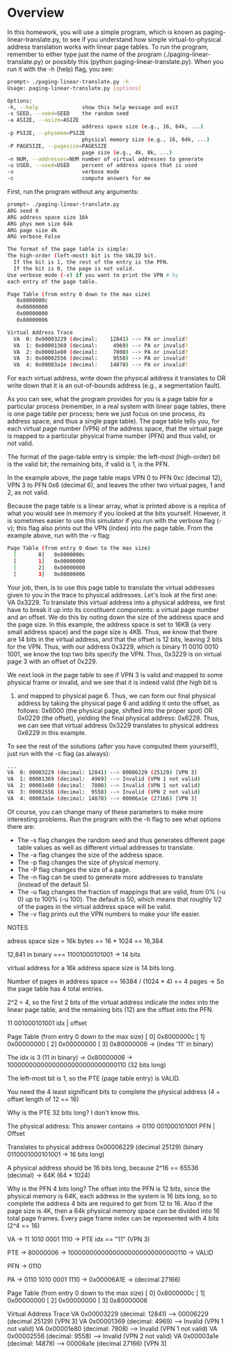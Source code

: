# Overview

In this homework, you will use a simple program, which is known as
paging-linear-translate.py, to see if you understand how simple
virtual-to-physical address translation works with linear page tables. To run
the program, remember to either type just the name of the program
(./paging-linear-translate.py) or possibly this (python
paging-linear-translate.py). When you run it with the -h (help) flag, you
see:

```sh
prompt> ./paging-linear-translate.py -h
Usage: paging-linear-translate.py [options]

Options:
-h, --help              show this help message and exit
-s SEED, --seed=SEED    the random seed
-a ASIZE, --asize=ASIZE
                        address space size (e.g., 16, 64k, ...)
-p PSIZE, --physmem=PSIZE
                        physical memory size (e.g., 16, 64k, ...)
-P PAGESIZE, --pagesize=PAGESIZE
                        page size (e.g., 4k, 8k, ...)
-n NUM, --addresses=NUM number of virtual addresses to generate
-u USED, --used=USED    percent of address space that is used
-v                      verbose mode
-c                      compute answers for me
```

First, run the program without any arguments:

```sh
prompt> ./paging-linear-translate.py
ARG seed 0
ARG address space size 16k
ARG phys mem size 64k
ARG page size 4k
ARG verbose False

The format of the page table is simple:
The high-order (left-most) bit is the VALID bit.
  If the bit is 1, the rest of the entry is the PFN.
  If the bit is 0, the page is not valid.
Use verbose mode (-v) if you want to print the VPN # by
each entry of the page table.

Page Table (from entry 0 down to the max size)
   0x8000000c
   0x00000000
   0x00000000
   0x80000006

Virtual Address Trace
  VA  0: 0x00003229 (decimal:    12841) --> PA or invalid?
  VA  1: 0x00001369 (decimal:     4969) --> PA or invalid?
  VA  2: 0x00001e80 (decimal:     7808) --> PA or invalid?
  VA  3: 0x00002556 (decimal:     9558) --> PA or invalid?
  VA  4: 0x00003a1e (decimal:    14878) --> PA or invalid?
```

For each virtual address, write down the physical address it
translates to OR write down that it is an out-of-bounds
address (e.g., a segmentation fault).

As you can see, what the program provides for you is a page table for a
particular process (remember, in a real system with linear page tables, there
is one page table per process; here we just focus on one process, its address
space, and thus a single page table). The page table tells you, for each
virtual page number (VPN) of the address space, that the virtual page is
mapped to a particular physical frame number (PFN) and thus valid, or not
valid.

The format of the page-table entry is simple: the left-most (high-order) bit
is the valid bit; the remaining bits, if valid is 1, is the PFN.

In the example above, the page table maps VPN 0 to PFN 0xc (decimal 12), VPN 3
to PFN 0x6 (decimal 6), and leaves the other two virtual pages, 1 and 2, as
not valid.

Because the page table is a linear array, what is printed above is a replica
of what you would see in memory if you looked at the bits yourself. However,
it is sometimes easier to use this simulator if you run with the verbose flag
(-v); this flag also prints out the VPN (index) into the page table. From the
example above, run with the -v flag:

```sh
Page Table (from entry 0 down to the max size)
  [       0]   0x8000000c
  [       1]   0x00000000
  [       2]   0x00000000
  [       3]   0x80000006
```

Your job, then, is to use this page table to translate the virtual addresses
given to you in the trace to physical addresses. Let's look at the first one:
VA 0x3229. To translate this virtual address into a physical address, we first
have to break it up into its constituent components: a virtual page number and
an offset. We do this by noting down the size of the address space and the
page size. In this example, the address space is set to 16KB (a very small
address space) and the page size is 4KB. Thus, we know that there are 14 bits
in the virtual address, and that the offset is 12 bits, leaving 2 bits for the
VPN. Thus, with our address 0x3229, which is binary 11 0010 0010 1001, we know
the top two bits specify the VPN. Thus, 0x3229 is on virtual page 3 with an
offset of 0x229.

We next look in the page table to see if VPN 3 is valid and mapped to some
physical frame or invalid, and we see that it is indeed valid (the high bit is

1. and mapped to physical page 6. Thus, we can form our final physical address
   by taking the physical page 6 and adding it onto the offset, as follows:
   0x6000 (the physical page, shifted into the proper spot) OR 0x0229 (the
   offset), yielding the final physical address: 0x6229. Thus, we can see that
   virtual address 0x3229 translates to physical address 0x6229 in this example.

To see the rest of the solutions (after you have computed them yourself!),
just run with the -c flag (as always):

```sh
...
VA  0: 00003229 (decimal: 12841) --> 00006229 (25129) [VPN 3]
VA  1: 00001369 (decimal:  4969) --> Invalid (VPN 1 not valid)
VA  2: 00001e80 (decimal:  7808) --> Invalid (VPN 1 not valid)
VA  3: 00002556 (decimal:  9558) --> Invalid (VPN 2 not valid)
VA  4: 00003a1e (decimal: 14878) --> 00006a1e (27166) [VPN 3]
```

Of course, you can change many of these parameters to make more interesting
problems. Run the program with the -h flag to see what options there are:

- The -s flag changes the random seed and thus generates different page table values as well as different virtual addresses to translate.
- The -a flag changes the size of the address space.
- The -p flag changes the size of physical memory.
- The -P flag changes the size of a page.
- The -n flag can be used to generate more addresses to translate (instead of the default 5).
- The -u flag changes the fraction of mappings that are valid, from 0% (-u 0) up to 100% (-u 100). The default is 50, which means that roughly 1/2 of the pages in the virtual address space will be valid.
- The -v flag prints out the VPN numbers to make your life easier.

NOTES

adress space size = 16k bytes == 16 \* 1024 == 16,384

12,841 in binary === 11001000101001 -> 14 bits

virtual address for a 16k address space size is 14 bits long.

Number of pages in address space == 16384 / (1024 \* 4) == 4 pages -> So the page table has 4 total entries.

2^2 = 4, so the first 2 bits of the virtual address indicate the index into the linear page table, and the remaining bits (12) are the offset into the PFN.

11 001000101001
idx | offset

Page Table (from entry 0 down to the max size)
[ 0] 0x8000000c
[ 1] 0x00000000
[ 2] 0x00000000
[ 3] 0x80000006 -> (index '11' in binary)

The idx is 3 (11 in binary) -> 0x80000006 -> 10000000000000000000000000000110 (32 bits long)

The left-most bit is 1, so the PTE (page table entry) is VALID.

You need the 4 least significant bits to complete the physical address (4 + offset length of 12 == 16)

Why is the PTE 32 bits long?
I don't know this.

The physical address:
This answer contains ->
0110 001000101001
PFN | Offset

Translates to physical address 0x00006229 (decimal 25129) (binary 0110001000101001 -> 16 bits long)

A physical address should be 16 bits long, because 2^16 == 65536 (decimal) -> 64K (64 \* 1024)

Why is the PFN 4 bits long?
The offset into the PFN is 12 bits, since the physical memory is 64K, each address in the system is 16 bits long, so to complete the address 4 bits are required to get from 12 to 16.
Also if the page size is 4K, then a 64k physical memory space can be divided into 16 total page frames. Every page frame index can be represented with 4 bits (2^4 == 16)

VA -> 11 1010 0001 1110 -> PTE idx == "11" (VPN 3)

PTE -> 80000006 -> 10000000000000000000000000000110 -> VALID

PFN -> 0110

PA -> 0110 1010 0001 1110 -> 0x00006A1E -> (decimal 27166)

Page Table (from entry 0 down to the max size)
[ 0] 0x8000000c
[ 1] 0x00000000
[ 2] 0x00000000
[ 3] 0x80000006

Virtual Address Trace
VA 0x00003229 (decimal: 12841) --> 00006229 (decimal 25129) [VPN 3]
VA 0x00001369 (decimal: 4969) --> Invalid (VPN 1 not valid)
VA 0x00001e80 (decimal: 7808) --> Invalid (VPN 1 not valid)
VA 0x00002556 (decimal: 9558) --> Invalid (VPN 2 not valid)
VA 0x00003a1e (decimal: 14878) --> 00006a1e (decimal 27166) [VPN 3]
